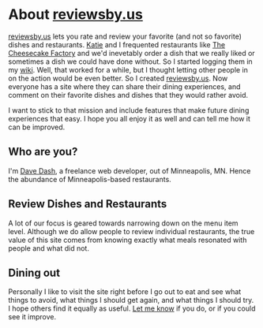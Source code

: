 # About [reviewsby.us][rbu]

[reviewsby.us][rbu] lets you rate and review your favorite (and not so favorite) dishes and restaurants.  [Katie][] and I frequented restaurants like [The Cheesecake Factory][rbu1] and we'd inevetably order a dish that we really liked or sometimes a dish we could have done without. So I started logging them in my [wiki][]. Well, that worked for a while, but I thought letting other people in on the action would be even better.  So I created [reviewsby.us][rbu].  Now everyone has a site where they can share their dining experiences, and comment on their favorite dishes and dishes that they would rather avoid.

I want to stick to that mission and include features that make future dining experiences that easy. I hope you all enjoy it as well and can tell me how it can be improved.

## Who are you?

I'm [Dave Dash][sd], a freelance web developer, out of Minneapolis, MN.  Hence the abundance of Minneapolis-based restaurants.  

## Review Dishes and Restaurants

A lot of our focus is geared towards narrowing down on the menu item level.  Although we do allow people to review individual restaurants, the true value of this site comes from knowing exactly what meals resonated with people and what did not.


## Dining out

Personally I like to visit the site right before I go out to eat and see what things to avoid, what things I should get again, and what things I should try.  I hope others find it equally as useful.  [Let me know][contact] if you do, or if you could see it improve.


[sd]: http://spindrop.us/
[rbu]: @homepage
[rbu1]: http://reviewsby.us/restaurant/cheesecake-factory
[wiki]: http://wiki.davedash.com/
[katie]: http://katiebonn.com/
[contact]: @feedback